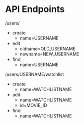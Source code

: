 # API Endpoints
/users/
- create
  - name=USERNAME
- edit
  - oldname=OLD_USERNAME
  - newname=NEW_USERNAME
- find
  - name=USERNAME

/users/USERNAME/watchlist
- create
  - name=WATCHLISTNAME
- add
  - name=WATCHLISTNAME
  - id=MOVIE_ID
- find
  - name=WATCHLISTNAME